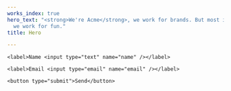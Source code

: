 ```yaml
---
works_index: true
hero_text: "<strong>We're Acme</strong>, we work for brands. But most importantly,
  we work for fun."
title: Hero

---
```

<Hero :text="$page.frontmatter.hero_text" />
<WorksList />

<form name="contact" netlify>

  <p>

    <label>Name <input type="text" name="name" /></label>

  </p>

  <p>

    <label>Email <input type="email" name="email" /></label>

  </p>

  <p>

    <button type="submit">Send</button>

  </p>

</form>